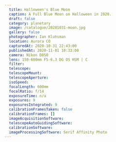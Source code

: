 ```yaml
---
  title: Halloween's Blue Moon
  caption: A Full Blue Moon on Halloween in 2020.
  draft: false
  category: planetary
  image: /catalogue/20201031-moon.jpg
  gallery: false
  photographer: Ian Kluhsman
  location: Aurora CO
  capturedAt: 2020-10-31 22:43:00
  publishedAt: 2020-11-01 10:33:00
  camera: Nikon D850
  lens: 150-600mm F5-6.3 DG OS HSM | C
  filter: 
  telescope: 
  telescopeMount: 
  telescopeAperture: 
  isoSpeed: 
  focalLength: 600mm
  focalRatio: f/14
  exposureTime: n/a
  exposures: 9
  exposuresIntegrated: 9
  calibrationFramesTaken: false
  calibrationFrames: []
  imageAcquisitionSoftware: 
  telescopeAutoGuidingSoftware: 
  calibrationSoftware: 
  imageProcessingSoftware: Serif Affinity Photo
---
```

